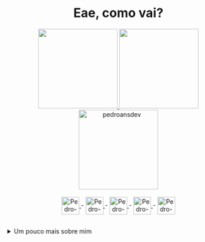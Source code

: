 <b><h1 align="center"> Eae, como vai? </h1></b>

<div align="center">
  <a href="https://github.com/pedroansdev">
  <img height="180em" src="https://github-readme-stats.vercel.app/api?username=pedroansdev&show_icons=true&theme=dark&include_all_commits=true&count_private=true&title_color=EB5454&icon_color=EB8C0F" />
  <img height="180em" src="https://github-readme-stats.vercel.app/api/top-langs/?username=pedroansdev&layout=compact&langs_count=16&theme=dark&title_color=EB5454" />
  <img height="180em" src="https://github-readme-streak-stats.herokuapp.com?user=pedroansdev&theme=dark&date_format=j%20M%5B%20Y%5D&sideNums=EB5454&currStreakLabel=EB8C0F&sideLabels=EB5454&card_width=885&fire=EB5454&currStreakNum=EB8C0F" alt="pedroansdev" />
     <!-- <img width="815px" src="https://github-readme-activity-graph.cyclic.app/graph?username=pedroansdev&bg_color=151515&color=ffffff&line=eb5454&point=eb8c0f&area=true&hide_border=false&area_color=eb5454&title_color=eb5454"/> -->

  </a>
</div>

<div style:"display:inline_block" align="center"><br>
  <a href="https://www.w3schools.com/python/" target="_blank">
  <img align="center" alt="Pedro-Python" width=40 height=40 src="https://cdn.jsdelivr.net/gh/devicons/devicon/icons/python/python-original.svg" />
  </a> 
  -
  <a href="https://www.w3schools.com/html/" target="_blank">
  <img align="center" alt="Pedro-HTML" width=40 height=40 src="https://cdn.jsdelivr.net/gh/devicons/devicon/icons/html5/html5-original.svg" /> 
  </a>
  - 
  <a href="https://www.w3schools.com/css/" target="_blank">
  <img align="center" alt="Pedro-CSS" width=40 height=40 src="https://cdn.jsdelivr.net/gh/devicons/devicon/icons/css3/css3-original.svg" /> 
  </a>
  -
  <a href="https://www.w3schools.com/sql/" target="_blank">
  <img align="center" alt="Pedro-SQL" width=40 height=40 src="https://cdn.jsdelivr.net/gh/devicons/devicon/icons/mysql/mysql-original.svg" />
  </a>
  -
  <a href="https://flask.palletsprojects.com/en/2.2.x/" target="_blank">
  <img align="center" alt="Pedro-Flask" width=40 height=40 src="https://cdn.jsdelivr.net/gh/devicons/devicon/icons/flask/flask-original.svg" />
  </a>
</div>

##

<details>
  <summary> Um pouco mais sobre mim </summary>
<br> 
  <p align="center"> Eu sou o Pedro, e estou cursando Desenvolvimento de Software Multiplataformas na FATEC Jessen Vidal, e atualmente estou no 1º Semestre. </p> <br> 

  <p> As linguagens que estou aprendendo estão listadas abaixo do <i> GitHub Status </i>, e os programas que utilizo são: Visual Studio Code e Python IDLE e a versão do Python que eu utilizo é a 3.11.2. 
  
  <br><br>Também estou aprendendo sobre redes e Sistemas Operacionais, comecei a aprender um pouco sobre <i> Docker </i> e estarei atualizando o <a href="https://github.com/pedroansdev/DevWeb-Desafio3">DevWeb-Desafio3</a> utilizando do <i> Docker-Compose </i>. O servidor que atualmente utilizo para fazer esse tipo de trabalho é o Ubuntu Server 22.04. Posteriormente também postarei meu Portfolio Pessoal no servidor Vercel e fazer o deploy do mesmo. </p>
</details>

